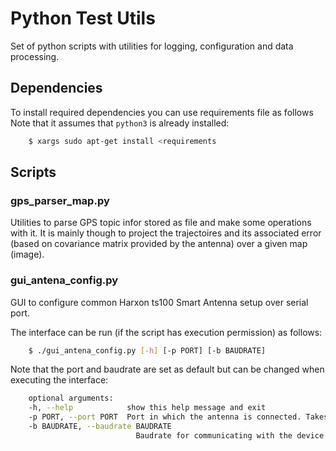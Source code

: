# Python Test Utils

Set of python scripts with utilities for logging, configuration and data processing.

## Dependencies

To install required dependencies you can use requirements file as follows Note that it assumes that `python3` is already installed:

```sh
    $ xargs sudo apt-get install <requirements
```

## Scripts

### gps_parser_map.py

Utilities to parse GPS topic infor stored as file and make some operations with it. 
It is mainly though to project the trajectoires and its associated error (based on covariance matrix provided by the antenna) over a given map (image).

### gui_antena_config.py

GUI to configure common Harxon ts100 Smart Antenna setup over serial port. 

The interface can be run (if the script has execution permission) as follows:
```sh
    $ ./gui_antena_config.py [-h] [-p PORT] [-b BAUDRATE]
```

Note that the port and baudrate are set as default but can be changed when executing the interface:

```sh
    optional arguments:
    -h, --help            show this help message and exit
    -p PORT, --port PORT  Port in which the antenna is connected. Takes /dev/ttyUSB0 as default.
    -b BAUDRATE, --baudrate BAUDRATE
                            Baudrate for communicating with the device. Takes 115200 as default.
```
